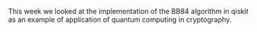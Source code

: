 This week we looked at the implementation of the BB84 algorithm in qiskit as an example of application of quantum computing in cryptography.
